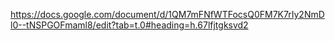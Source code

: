 https://docs.google.com/document/d/1QM7mFNfWTFocsQ0FM7K7rIy2NmDl0--tNSPGOFmaml8/edit?tab=t.0#heading=h.67lfjtgksvd2
